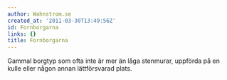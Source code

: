 ```yaml
---
author: Wahnstrom.se
created_at: '2011-03-30T13:49:56Z'
id: Fornborgarna
links: {}
title: Fornborgarna
---
```


Gammal borgtyp som ofta inte är mer än låga stenmurar, uppförda på en kulle eller någon annan
lättförsvarad plats.